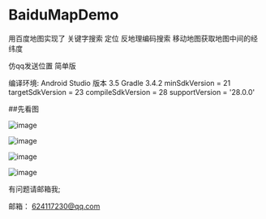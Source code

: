 # BaiduMapDemo
用百度地图实现了  关键字搜索   定位      反地理编码搜索   移动地图获取地图中间的经纬度   

 仿qq发送位置 简单版
 
 编译环境:
 Android Studio 版本 3.5
 Gradle 3.4.2
 minSdkVersion = 21
 targetSdkVersion = 23
 compileSdkVersion = 28
 supportVersion = '28.0.0'

 
 ##先看图
 
 
![image](https://github.com/Yuanarcheannovice/BaiduMapDemo/blob/master/image/1.png)
 
 ![image](https://github.com/Yuanarcheannovice/BaiduMapDemo/blob/master/image/2.png)

 ![image](https://github.com/Yuanarcheannovice/BaiduMapDemo/blob/master/image/3.png)

  ![image](https://github.com/Yuanarcheannovice/BaiduMapDemo/blob/master/image/baidudemo.gif)



 有问题请邮箱我;
 
 邮箱： 624117230@qq.com
